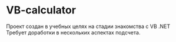 # VB-calculator

Проект создан в учебных целях на стадии знакомства с VB .NET
Требует доработки в нескольких аспектах подсчета.
